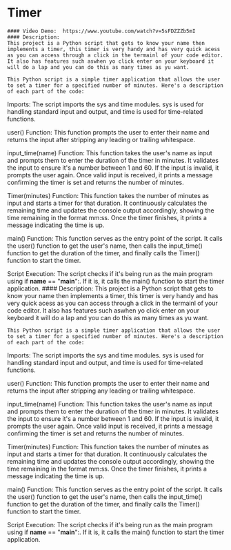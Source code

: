 # Timer
    #### Video Demo:  https://www.youtube.com/watch?v=5sFDZZZb5mI
    #### Description:
    This project is a Python script that gets to know your name then implements a timer, this timer is very handy and has very quick acess as you can access through a click in the termainl of your code editor. It also has features such aswhen yo click enter on your keyboard it will do a lap and you can do this as many times as yu want.

    This Python script is a simple timer application that allows the user to set a timer for a specified number of minutes. Here's a description of each part of the code:

Imports: The script imports the sys and time modules. sys is used for handling standard input and output, and time is used for time-related functions.

user() Function: This function prompts the user to enter their name and returns the input after stripping any leading or trailing whitespace.

input_time(name) Function: This function takes the user's name as input and prompts them to enter the duration of the timer in minutes. It validates the input to ensure it's a number between 1 and 60. If the input is invalid, it prompts the user again. Once valid input is received, it prints a message confirming the timer is set and returns the number of minutes.

Timer(minutes) Function: This function takes the number of minutes as input and starts a timer for that duration. It continuously calculates the remaining time and updates the console output accordingly, showing the time remaining in the format mm:ss. Once the timer finishes, it prints a message indicating the time is up.

main() Function: This function serves as the entry point of the script. It calls the user() function to get the user's name, then calls the input_time() function to get the duration of the timer, and finally calls the Timer() function to start the timer.

Script Execution: The script checks if it's being run as the main program using if __name__ == "__main__":. If it is, it calls the main() function to start the timer application.
    #### Description:
    This project is a Python script that gets to know your name then implements a timer, this timer is very handy and has very quick acess as you can access through a click in the termainl of your code editor. It also has features such aswhen yo click enter on your keyboard it will do a lap and you can do this as many times as yu want.

    This Python script is a simple timer application that allows the user to set a timer for a specified number of minutes. Here's a description of each part of the code:

Imports: The script imports the sys and time modules. sys is used for handling standard input and output, and time is used for time-related functions.

user() Function: This function prompts the user to enter their name and returns the input after stripping any leading or trailing whitespace.

input_time(name) Function: This function takes the user's name as input and prompts them to enter the duration of the timer in minutes. It validates the input to ensure it's a number between 1 and 60. If the input is invalid, it prompts the user again. Once valid input is received, it prints a message confirming the timer is set and returns the number of minutes.

Timer(minutes) Function: This function takes the number of minutes as input and starts a timer for that duration. It continuously calculates the remaining time and updates the console output accordingly, showing the time remaining in the format mm:ss. Once the timer finishes, it prints a message indicating the time is up.

main() Function: This function serves as the entry point of the script. It calls the user() function to get the user's name, then calls the input_time() function to get the duration of the timer, and finally calls the Timer() function to start the timer.

Script Execution: The script checks if it's being run as the main program using if __name__ == "__main__":. If it is, it calls the main() function to start the timer application.
